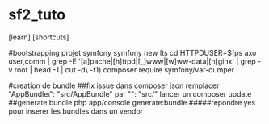 # sf2_tuto

[learn]
[shortcuts]

#bootstrapping projet symfony
symfony new <projectname> lts
cd <projectname>
HTTPDUSER=$(ps axo user,comm | grep -E '[a]pache|[h]ttpd|[_]www|[w]ww-data|[n]ginx' | grep -v root | head -1 | cut -d\  -f1)
composer require symfony/var-dumper

#creation de bundle
##fix issue 
dans composer json remplacer 
"AppBundle\\": "src/AppBundle"
par 
"": "src/"
lancer un composer update
##generate bundle
php app/console generate:bundle
#####repondre yes pour inserer les bundles dans un vendor

